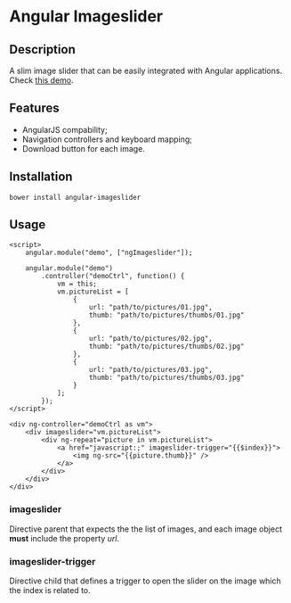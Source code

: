 # Angular Imageslider

## Description

A slim image slider that can be easily integrated with Angular applications. Check [this demo](http://lousousa.github.io/angular-imageslider/demo).

## Features

- AngularJS compability;
- Navigation controllers and keyboard mapping;
- Download button for each image.

## Installation

```
bower install angular-imageslider
```

## Usage

```
<script>
	angular.module("demo", ["ngImageslider"]);

	angular.module("demo")
		.controller("demoCtrl", function() {
			vm = this;
			vm.pictureList = [
				{
					url: "path/to/pictures/01.jpg",
					thumb: "path/to/pictures/thumbs/01.jpg"
				},
				{
					url: "path/to/pictures/02.jpg",
					thumb: "path/to/pictures/thumbs/02.jpg"
				},
				{
					url: "path/to/pictures/03.jpg",
					thumb: "path/to/pictures/thumbs/03.jpg"
				}
			];
		});
</script>

<div ng-controller="demoCtrl as vm">
	<div imageslider="vm.pictureList">
		<div ng-repeat="picture in vm.pictureList">
			<a href="javascript:;" imageslider-trigger="{{$index}}">
				<img ng-src="{{picture.thumb}}" />
			</a>
		</div>
	</div>
</div>
```

### imageslider

Directive parent that expects the the list of images, and each image object **must** include the property _url_. 

### imageslider-trigger

Directive child that defines a trigger to open the slider on the image which the index is related to.